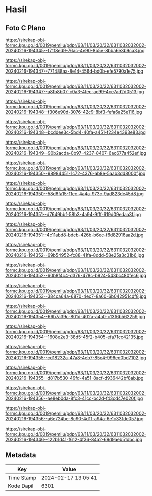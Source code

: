 # Hasil

## Foto C Plano

https://sirekap-obj-formc.kpu.go.id/0019/pemilu/pdpr/63/11/03/20/32/6311032032002-20240216-194345--f71f8ed9-76ac-4e90-8b5e-8bba6e3b9ca3.jpg

https://sirekap-obj-formc.kpu.go.id/0019/pemilu/pdpr/63/11/03/20/32/6311032032002-20240216-194347--771488aa-8e14-456d-bd0b-efe5790a1e75.jpg

https://sirekap-obj-formc.kpu.go.id/0019/pemilu/pdpr/63/11/03/20/32/6311032032002-20240216-194347--a8fb8b07-c0a3-4fec-ac99-4ce7ad2d0513.jpg

https://sirekap-obj-formc.kpu.go.id/0019/pemilu/pdpr/63/11/03/20/32/6311032032002-20240216-194348--f306e90d-3076-42c9-8bf3-fefa6a25e116.jpg

https://sirekap-obj-formc.kpu.go.id/0019/pemilu/pdpr/63/11/03/20/32/6311032032002-20240216-194348--bcddee3c-5bd4-40fa-a451-f234e4393e83.jpg

https://sirekap-obj-formc.kpu.go.id/0019/pemilu/pdpr/63/11/03/20/32/6311032032002-20240216-194349--90b2acda-0b97-4237-8407-6ac677a452ef.jpg

https://sirekap-obj-formc.kpu.go.id/0019/pemilu/pdpr/63/11/03/20/32/6311032032002-20240216-194350--98984451-1c72-4376-ab8e-5aab3dd8000f.jpg

https://sirekap-obj-formc.kpu.go.id/0019/pemilu/pdpr/63/11/03/20/32/6311032032002-20240216-194350--58d6fa15-11ec-4a4a-973c-9ad823de45d8.jpg

https://sirekap-obj-formc.kpu.go.id/0019/pemilu/pdpr/63/11/03/20/32/6311032032002-20240216-194351--d7649bbf-58b3-4a94-9fff-619d09edaa3f.jpg

https://sirekap-obj-formc.kpu.go.id/0019/pemilu/pdpr/63/11/03/20/32/6311032032002-20240216-194351--4c11abd8-bdcb-426b-b6ec-f6d82916aa2d.jpg

https://sirekap-obj-formc.kpu.go.id/0019/pemilu/pdpr/63/11/03/20/32/6311032032002-20240216-194352--69b54952-fc88-41fa-8ddd-58e25a3c31b6.jpg

https://sirekap-obj-formc.kpu.go.id/0019/pemilu/pdpr/63/11/03/20/32/6311032032002-20240216-194352--60b8f4c4-d376-478c-b924-543bc480fec6.jpg

https://sirekap-obj-formc.kpu.go.id/0019/pemilu/pdpr/63/11/03/20/32/6311032032002-20240216-194353--384ca64a-6870-4ec7-8a60-6b042951cdf8.jpg

https://sirekap-obj-formc.kpu.go.id/0019/pemilu/pdpr/63/11/03/20/32/6311032032002-20240216-194354--66b7a39c-801d-402a-a4a0-c13f6b562259.jpg

https://sirekap-obj-formc.kpu.go.id/0019/pemilu/pdpr/63/11/03/20/32/6311032032002-20240216-194354--1608e2e3-38d5-45f2-b405-efa71cc42135.jpg

https://sirekap-obj-formc.kpu.go.id/0019/pemilu/pdpr/63/11/03/20/32/6311032032002-20240216-194355--cd18232a-47a8-4eb7-85c4-996ed0bd7102.jpg

https://sirekap-obj-formc.kpu.go.id/0019/pemilu/pdpr/63/11/03/20/32/6311032032002-20240216-194355--d817b530-49fd-4a51-8acf-d936442bf8ab.jpg

https://sirekap-obj-formc.kpu.go.id/0019/pemilu/pdpr/63/11/03/20/32/6311032032002-20240216-194356--ae8eb0da-8fc3-41cc-bc2d-f43cd47e020f.jpg

https://sirekap-obj-formc.kpu.go.id/0019/pemilu/pdpr/63/11/03/20/32/6311032032002-20240216-194356--a6e724be-8c90-4d11-a94a-6e1c331dc057.jpg

https://sirekap-obj-formc.kpu.go.id/0019/pemilu/pdpr/63/11/03/20/32/6311032032002-20240216-194346--122b1d41-f612-4f36-84a2-69d9aeb51dbc.jpg


## Metadata

| Key        | Value               |
| ---------- | ------------------- |
| Time Stamp | 2024-02-17 13:05:41 |
| Kode Dapil | 6301                |



